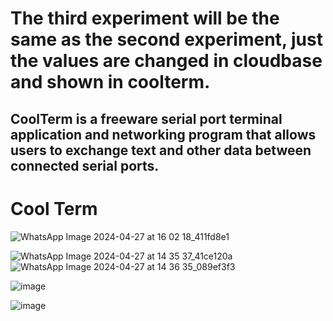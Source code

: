 <h1>The third experiment will be the same as the second experiment, just the values ​​are changed in cloudbase and shown in coolterm.</h1>
<h2>CoolTerm is a freeware serial port terminal application and networking program that allows users to exchange text and other data between connected serial ports. </h2>

<h1>Cool Term</h1>

![WhatsApp Image 2024-04-27 at 16 02 18_411fd8e1](https://github.com/souravlouha/IOT_2nd_year2023-24/assets/130911872/a13af5f5-91a8-48bd-a34e-591d45412e88)


![WhatsApp Image 2024-04-27 at 14 35 37_41ce120a](https://github.com/souravlouha/IOT_2nd_year2023-24/assets/130911872/70893e8c-4f3e-4ba4-8c7a-1e28772d86f5)
![WhatsApp Image 2024-04-27 at 14 36 35_089ef3f3](https://github.com/souravlouha/IOT_2nd_year2023-24/assets/130911872/a97a640f-5078-4d1b-a097-589fa7f6ccdc)


![image](https://github.com/souravlouha/IOT_2nd_year2023-24/assets/130911872/9620faf5-b820-481e-aee0-689e79451e21)

![image](https://github.com/souravlouha/IOT_2nd_year2023-24/assets/130911872/c7830286-a581-48ca-ac12-6e975348cc32)


